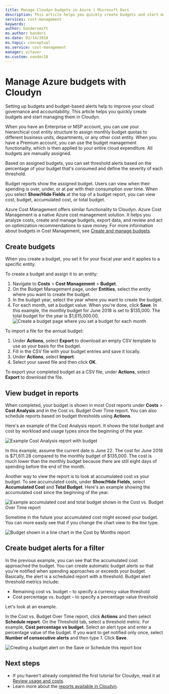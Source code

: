```yaml
---
title: Manage Cloudyn budgets in Azure | Microsoft Docs
description: This article helps you quickly create budgets and start managing them in Cloudyn.
services: cost-management
keywords:
author: bandersmsft
ms.author: banders
ms.date: 03/14/2018
ms.topic: conceptual
ms.service: cost-management
manager: vitavor
ms.custom: seodec18
---
```


# Manage Azure budgets with Cloudyn

Setting up budgets and budget-based alerts help to improve your cloud governance and accountability. This article helps you quickly create budgets and start managing them in Cloudyn.

When you have an Enterprise or MSP account, you can use your hierarchical cost entity structure to assign monthly budget quotas to different business units, departments, or any other cost entity. When you have a Premium account, you can use the budget management functionality, which is then applied to your entire cloud expenditure. All budgets are manually assigned.

Based on assigned budgets, you can set threshold alerts based on the percentage of your budget that's consumed and define the severity of each threshold.

Budget reports show the assigned budget. Users can view when their spending is over, under, or at par with their consumption over time. When you select **Show/Hide Fields** at the top of a budget report, you can view cost, budget, accumulated cost, or total budget.

Azure Cost Management offers similar functionality to Cloudyn. Azure Cost Management is a native Azure cost management solution. It helps you analyze costs, create and manage budgets, export data, and review and act on optimization recommendations to save money. For more information about budgets in Cost Management, see [Create and manage budgets](tutorial-acm-create-budgets.md).

## Create budgets

When you create a budget, you set it for your fiscal year and it applies to a specific entity.

To create a budget and assign it to an entity:

1. Navigate to **Costs** &gt; **Cost Management** &gt; **Budget**.
2. On the Budget Management page, under **Entities**, select the entity where you want to create the budget.
3. In the budget year, select the year where you want to create the budget.
4. For each month, set a budget value. When you're done, click  **Save**.
In this example, the monthly budget for June 2018 is set to $135,000. The total budget for the year is $1,615,000.00.
![Create a budget page where you set a budget for each month](./media/manage-budgets/set-budget.png)


To import a file for the annual budget:

1. Under **Actions**, select **Export** to download an empty CSV template to use as your basis for the budget.
2. Fill in the CSV file with your budget entries and save it locally.
3. Under **Actions**, select **Import**.
4. Select your saved file and then click **OK**.

To export your completed budget as a CSV file, under **Actions**, select **Export** to download the file.

## View budget in reports

When completed, your budget is shown in most Cost reports under **Costs** &gt; **Cost Analysis** and in the Cost vs. Budget Over Time report. You can also schedule reports based on budget thresholds using **Actions**.

Here's an example of the Cost Analysis report. It shows the total budget and cost by workload and usage types since the beginning of the year.

![Example Cost Analysis report with budget](./media/manage-budgets/cost-analysis-budget-example.png)

In this example, assume the current date is June 22. The cost for June 2018 is $71,611.28 compared to the monthly budget of $135,000. The cost is much lower than the monthly budget because there are still eight days of spending before the end of the month.

Another way to view the report is to look at accumulated cost vs your budget. To see accumulated costs, under **Show/Hide Fields**, select **Accumulated Cost** and **Total Budget**. Here's an example showing the accumulated cost since the beginning of the year.

![Example accumulated cost and total budget shown in the Cost vs. Budget Over Time report](./media/manage-budgets/accumulated-budget.png)

Sometime in the future your accumulated cost might exceed your budget. You can more easily see that if you change the chart view to the _line_ type.

![Budget shown in a line chart in the Cost by Months report](./media/manage-budgets/budget-line.png)

## Create budget alerts for a filter

In the previous example, you can see that the accumulated cost approached the budget. You can create automatic budget alerts so that you're notified when spending approaches or exceeds your budget. Basically, the alert is a scheduled report with a threshold. Budget alert threshold metrics include:

- Remaining cost vs. budget – to specify a currency value threshold
- Cost percentage vs. budget – to specify a percentage value threshold

Let's look at an example.

In the Cost vs. Budget Over Time report, click **Actions** and then select **Schedule report**. On the Threshold tab, select a threshold metric. For example, **Cost percentage vs budget**. Select an alert type and enter a percentage value of the budget. If you want to get notified only once, select **Number of consecutive alerts** and then type _1_. Click **Save**.

![Creating a budget alert on the Save or Schedule this report box](./media/manage-budgets/budget-alert.png)

## Next steps

- If you haven't already completed the first tutorial for Cloudyn, read it at  [Review usage and costs](tutorial-review-usage.md).
- Learn more about the [reports available in Cloudyn](use-reports.md).
